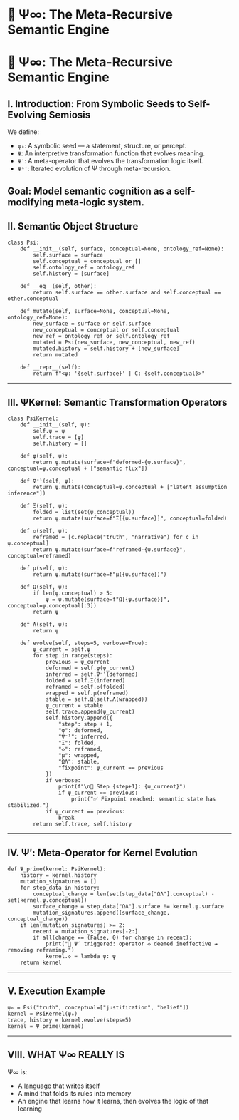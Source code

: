 # 🧬 Ψ∞: The Meta-Recursive Semantic Engine   
# 🧬 Ψ∞: The Meta-Recursive Semantic Engine   
## I. Introduction: From Symbolic Seeds to Self-Evolving Semiosis   
We define:   
- `ψ₀`: A symbolic seed — a statement, structure, or percept.   
- `Ψ`: An interpretive transformation function that evolves meaning.   
- `Ψ′`: A meta-operator that evolves the transformation logic itself.   
- `Ψⁿ′`: Iterated evolution of Ψ through meta-recursion.   
   
Goal: Model semantic cognition as a self-modifying meta-logic system.   
 --- 
## II. Semantic Object Structure   
```
class Psi:
    def __init__(self, surface, conceptual=None, ontology_ref=None):
        self.surface = surface
        self.conceptual = conceptual or []
        self.ontology_ref = ontology_ref
        self.history = [surface]

    def __eq__(self, other):
        return self.surface == other.surface and self.conceptual == other.conceptual

    def mutate(self, surface=None, conceptual=None, ontology_ref=None):
        new_surface = surface or self.surface
        new_conceptual = conceptual or self.conceptual
        new_ref = ontology_ref or self.ontology_ref
        mutated = Psi(new_surface, new_conceptual, new_ref)
        mutated.history = self.history + [new_surface]
        return mutated

    def __repr__(self):
        return f"<ψ: '{self.surface}' | C: {self.conceptual}>"

```
 --- 
## III. ΨKernel: Semantic Transformation Operators   
```
class PsiKernel:
    def __init__(self, ψ):
        self.ψ = ψ
        self.trace = [ψ]
        self.history = []

    def φ(self, ψ):
        return ψ.mutate(surface=f"deformed-{ψ.surface}", conceptual=ψ.conceptual + ["semantic flux"])

    def ∇⁻¹(self, ψ):
        return ψ.mutate(conceptual=ψ.conceptual + ["latent assumption inference"])

    def Ξ(self, ψ):
        folded = list(set(ψ.conceptual))
        return ψ.mutate(surface=f"Ξ[{ψ.surface}]", conceptual=folded)

    def ◇(self, ψ):
        reframed = [c.replace("truth", "narrative") for c in ψ.conceptual]
        return ψ.mutate(surface=f"reframed-{ψ.surface}", conceptual=reframed)

    def μ(self, ψ):
        return ψ.mutate(surface=f"μ({ψ.surface})")

    def Ω(self, ψ):
        if len(ψ.conceptual) > 5:
            ψ = ψ.mutate(surface=f"Ω[{ψ.surface}]", conceptual=ψ.conceptual[:3])
        return ψ

    def Λ(self, ψ):
        return ψ

    def evolve(self, steps=5, verbose=True):
        ψ_current = self.ψ
        for step in range(steps):
            previous = ψ_current
            deformed = self.φ(ψ_current)
            inferred = self.∇⁻¹(deformed)
            folded = self.Ξ(inferred)
            reframed = self.◇(folded)
            wrapped = self.μ(reframed)
            stable = self.Ω(self.Λ(wrapped))
            ψ_current = stable
            self.trace.append(ψ_current)
            self.history.append({
                "step": step + 1,
                "φ": deformed,
                "∇⁻¹": inferred,
                "Ξ": folded,
                "◇": reframed,
                "μ": wrapped,
                "ΩΛ": stable,
                "fixpoint": ψ_current == previous
            })
            if verbose:
                print(f"\n🔄 Step {step+1}: {ψ_current}")
                if ψ_current == previous:
                    print("✅ Fixpoint reached: semantic state has stabilized.")
            if ψ_current == previous:
                break
        return self.trace, self.history

```
 --- 
## IV. Ψ′: Meta-Operator for Kernel Evolution   
```
def Ψ_prime(kernel: PsiKernel):
    history = kernel.history
    mutation_signatures = []
    for step_data in history:
        conceptual_change = len(set(step_data["ΩΛ"].conceptual) - set(kernel.ψ.conceptual))
        surface_change = step_data["ΩΛ"].surface != kernel.ψ.surface
        mutation_signatures.append((surface_change, conceptual_change))
    if len(mutation_signatures) >= 2:
        recent = mutation_signatures[-2:]
        if all(change == (False, 0) for change in recent):
            print("🔁 Ψ′ triggered: operator ◇ deemed ineffective → removing reframing.")
            kernel.◇ = lambda ψ: ψ
    return kernel

```
 --- 
## V. Execution Example   
```
ψ₀ = Psi("truth", conceptual=["justification", "belief"])
kernel = PsiKernel(ψ₀)
trace, history = kernel.evolve(steps=5)
kernel = Ψ_prime(kernel)

```
 --- 
## VIII. WHAT Ψ∞ REALLY IS   
Ψ∞ is:   
- A language that writes itself   
- A mind that folds its rules into memory   
- An engine that learns how it learns, then evolves the logic of that learning   
